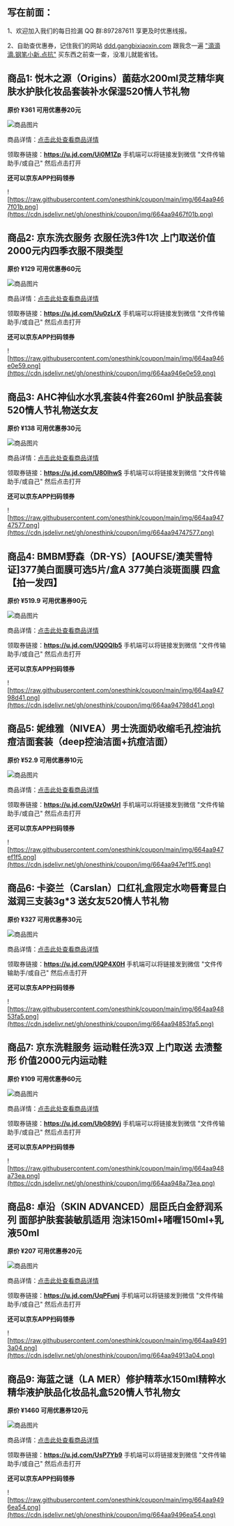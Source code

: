 ## 写在前面：

1、欢迎加入我们的每日捡漏 QQ 群:897287611 享更及时优惠线报。

2、自助查优惠券，记住我们的网站 [ddd.gangbixiaoxin.com](https://ddd.gangbixiaoxin.com) 跟我念一遍 ["滴滴滴.钢笔小新.点抗"](https://ddd.gangbixiaoxin.com) 买东西之前查一查，没准儿就能省钱。

## 商品1: 悦木之源（Origins）菌菇水200ml灵芝精华爽肤水护肤化妆品套装补水保湿520情人节礼物

**原价 ¥361 可用优惠券20元**

![商品图片](http://img14.360buyimg.com/n1/jfs/t1/244094/17/9678/175875/664a28bfF43dac4a5/97e1f00dceae1490.jpg)

商品详情：[点击此处查看商品详情](https://union-click.jd.com/jdc?e=1003156031&amp;p=JF8BARkJK1olXg8LXFdYDUwXC18IGloVXQIHUllcDkInRzBQRQQlBENHFRxWFlVPRjtUBABAQlRcCEBdCUoXA2sNHVwUWw8dDRsBVXsSdgZ-chJnGmN4Vz9bTSgJYgd4ZCh1UQoyVW5eCUsQCmkPHVIQbQdSVQ5cWEpHAl8IG2tXM1JfBgAeUB1PXC04GmsVWwYFVFlVCUofBmgNK1sdWjbV-eaIgvrCi9bchdPC5KHX3eKJlsMnM18LK1sUXAQCUFlcCksnM284GGtLMwdRUlxdCx8QbTJOTwtUGVtGOl1cCkkWAW0OK1kUXAQAZG5ta0xNXjJ1SBlIL29cDSYIa0heYBMOfStvMwR8NSQNfDx_YhhfYjpqP3V5Am5dOA)

领取券链接：**https://u.jd.com/Ui0M1Zp** 手机端可以将链接发到微信 "文件传输助手/或自己" 然后点击打开

**还可以京东APP扫码领券**

![https://raw.githubusercontent.com/onesthink/coupon/main/img/664aa9467f01b.png](https://cdn.jsdelivr.net/gh/onesthink/coupon/img/664aa9467f01b.png)

## 商品2: 京东洗衣服务 衣服任洗3件1次 上门取送价值2000元内四季衣服不限类型

**原价 ¥129 可用优惠券60元**

![商品图片](http://img14.360buyimg.com/n1/jfs/t1/112797/28/22532/305496/61ee5fbaEc0854e0d/66b2765dce234849.jpg)

商品详情：[点击此处查看商品详情](https://union-click.jd.com/jdc?e=1003156031&amp;p=JF8BARkJK1olXwMEXVteCUgeA18IGloUXQ4AUFlUD0InRzBQRQQlBENHFRxWFlVPRjtUBABAQlRcCEBdCUoWA2cKH1wcWg8dDRsBVXtlfwdjGCNnCmNLKlglDC4TSwlhei9lUQoyVW5eCUsQCmkPHVIQbQdSVQ5cWEpHAl8IG2tDMwYDVV9cAUMQBm84GmsVWwYFVFlVCUsUBWgJK1sdWjbV-eaIgvrCi9bchdPC5KHX3eKJlsMnM18LK1sUXAQCUFlcCksnM284GGtLMwdRXVkJCxwRbTJOTwtUFAJVOl1cCkgWC2cKK1kUXAQAZG5tYBhUCgZbTh5SOkRhLR47URl0awlsTRtIMwQKVAkEbi5nCwZLaF4RFA8CCW5dOA)

领取券链接：**https://u.jd.com/Uu0zLrX** 手机端可以将链接发到微信 "文件传输助手/或自己" 然后点击打开

**还可以京东APP扫码领券**

![https://raw.githubusercontent.com/onesthink/coupon/main/img/664aa946e0e59.png](https://cdn.jsdelivr.net/gh/onesthink/coupon/img/664aa946e0e59.png)

## 商品3: AHC神仙水水乳套装4件套260ml 护肤品套装  520情人节礼物送女友

**原价 ¥138 可用优惠券30元**

![商品图片](http://img14.360buyimg.com/n1/jfs/t1/248721/17/9089/91287/6644a093F251d6e55/9ebc5687fb15c78f.jpg)

商品详情：[点击此处查看商品详情](https://union-click.jd.com/jdc?e=1003156031&amp;p=JF8BARMJK1olXwMEVF9fAUMeA18ME1oRVQIKZBoCUBVIMzZNXhpXVhgcDBsJVFRMVnBaRQcLWQ4DUFZZAFRORjNVKz1HQ0ZqKQtUaj9hczZWRV51LV5FNwhRBHsWM2wJG1wcWwEEXVttCRsWU25YGgsUbQYCZBwzQR1VQD9RSUfC5qLV8dFtCXsXBW8PG1wdXAYGUF9fOEsfBF_ftuPA17fX3OeJlsPAusjdkufBw44yZG5eOEsWAm0IH1wUXwYyZF5tC3tJbW5bHgwcDgRVOgMbXBtWSGdSdV4TVQ4DXFtZOEkWAm0KK2slGg5hFS4DDTYXBRhMWSF-LkcEEwMCQRZRbW0OGTBpJFNmAg4idwxMBj1Xb2sVbQ)

领取券链接：**https://u.jd.com/U80IhwS** 手机端可以将链接发到微信 "文件传输助手/或自己" 然后点击打开

**还可以京东APP扫码领券**

![https://raw.githubusercontent.com/onesthink/coupon/main/img/664aa94747577.png](https://cdn.jsdelivr.net/gh/onesthink/coupon/img/664aa94747577.png)

## 商品4: BMBM野森（DR-YS）[AOUFSE/澳芙雪特证]377美白面膜可选5片/盒A 377美白淡斑面膜 四盒【拍一发四】

**原价 ¥519.9 可用优惠券90元**

![商品图片](http://img14.360buyimg.com/n1/jfs/t1/173876/17/44246/84717/663b2405F05716abf/7d5f58f117cc58ee.jpg)

商品详情：[点击此处查看商品详情](https://union-click.jd.com/jdc?e=1003156031&amp;p=JF8BARsJK1olXwMEUl9VD0kRAF8IGlsUXQAKV1hUDk0VCl9MRANLAjZbERscSkAJHTdNTwcKBlMdBgABFksWA24IHVMWWw8EUlxUFxJSXzI4GxhrA0RlDgc-bxdwXREAH19cXU8HElJROEonAG4IHFITWgALUW5cWEpHAj8JS1olXQYyFTBdCkgeA2gLHGsUbQYEVFldD0MWA2kBG10lXQ4FZInwsJ6dsrqAoo-L1dG784vUtJ-Ji184K1glXQcDVl5ZD0oVA184G2sWbVhsVQ1UDx8QBGZmRh1BDUYCVBkzC0oVAGcNHlMlXwcDVlxtOHsQQBxRXVhrIm58EyUlDiNrRggPYx1DP1NsVhcPUxliYjFUTSl1JUNlAjhZOEsn)

领取券链接：**https://u.jd.com/UQ0Qlb5** 手机端可以将链接发到微信 "文件传输助手/或自己" 然后点击打开

**还可以京东APP扫码领券**

![https://raw.githubusercontent.com/onesthink/coupon/main/img/664aa94798d41.png](https://cdn.jsdelivr.net/gh/onesthink/coupon/img/664aa94798d41.png)

## 商品5: 妮维雅（NIVEA）男士洗面奶收缩毛孔控油抗痘洁面套装（deep控油洁面+抗痘洁面）

**原价 ¥52.9 可用优惠券10元**

![商品图片](http://img14.360buyimg.com/n1/jfs/t1/160251/11/25935/83061/664a232eF3e884107/a7c472d8571f31f7.jpg)

商品详情：[点击此处查看商品详情](https://union-click.jd.com/jdc?e=1003156031&amp;p=JF8BASEJK1olXwMEUlpfAUkSB18IGloUWQAEUlZeAEgnRzBQRQQlBENHFRxWFlVPRjtUBABAQlRcCEBdCUoWB2kOHVMWVQUdDRsBVXtHYT1fbDt3D2ZKDBsnXypHBBxOcyx1UQoyVW5eCUsQCmkPHVIQbQdSVQ5cWEpHAl8IG2tGM9KVy4jXjZO9twFaWg57D0dAVG5cOEsRA2gIHFMUXgYFVF9tCEMQM7ilo46f7NOK7YrDgJyupLqBp4-L1TYyZF1tCEoWAW8MHFoXXTYyVG5eOBV5AjwBHA8SWg9sCRgJWAsVSGdmGFoXXg4EUFttCkoWAW04K2tHPkZBXSQDaDBOfW0OTylKBEZQIAwFVE15AW0Pf118H1FqMFwfcSBUVzMAK1sl)

领取券链接：**https://u.jd.com/Uz0wUrI** 手机端可以将链接发到微信 "文件传输助手/或自己" 然后点击打开

**还可以京东APP扫码领券**

![https://raw.githubusercontent.com/onesthink/coupon/main/img/664aa947ef1f5.png](https://cdn.jsdelivr.net/gh/onesthink/coupon/img/664aa947ef1f5.png)

## 商品6: 卡姿兰（Carslan）口红礼盒限定水吻唇膏显白滋润三支装3g*3 送女友520情人节礼物

**原价 ¥327 可用优惠券30元**

![商品图片](http://img14.360buyimg.com/n1/jfs/t1/174730/37/45218/114695/6646f53fFcd35c0ee/a6208121bf677f13.jpg)

商品详情：[点击此处查看商品详情](https://union-click.jd.com/jdc?e=1003156031&amp;p=JF8BARkJK1olXQEFUVdaAEoWBV8IGloVXAABUFxbDkwnRzBQRQQlBENHFRxWFlVPRjtUBABAQlRcCEBdCUoXAmkLH1kTWwEdDRsBVXtteTdacA9yB2RFVzUnSjBPZjN_ZglTUQoyVW5eCUsQCmkPHVIQbQdSVQ5cWEpHAl8IG2tDMwYDVV9cCUgTAG04GmsVWwYFVFlVCUgSBmcKK1sdWjbV-eaIgvrCi9bchdPC5KHX3eKJlsMnM18LK1sUXAQCUFlcCksnM284GGtLMwdRUl0JCxwUbTJOTwtVWgBSOltbAUsVC2wOK1kUXAQAZG5taDd8AAR6XQtqDQJUD1dYd0t8YzIIXj9mMwRgIVgfXDRPYCdeQTJPKHprEG5dOA)

领取券链接：**https://u.jd.com/UQP4X0H** 手机端可以将链接发到微信 "文件传输助手/或自己" 然后点击打开

**还可以京东APP扫码领券**

![https://raw.githubusercontent.com/onesthink/coupon/main/img/664aa94853fa5.png](https://cdn.jsdelivr.net/gh/onesthink/coupon/img/664aa94853fa5.png)

## 商品7: 京东洗鞋服务 运动鞋任洗3双 上门取送 去渍整形 价值2000元内运动鞋

**原价 ¥109 可用优惠券60元**

![商品图片](http://img14.360buyimg.com/n1/jfs/t1/218566/29/3756/320314/618a486dEa03b5ab6/2c2bdfa9918e7702.jpg)

商品详情：[点击此处查看商品详情](https://union-click.jd.com/jdc?e=1003156031&amp;p=JF8BARkJK1olXwMEXVtfDEMeB18IGloUXQYAXFtYCE0nRzBQRQQlBENHFRxWFlVPRjtUBABAQlRcCEBdCUoWA28KE14QXQAdDRsBVXtUAxF9XCZcGmNxIgg-e0sRanVXRQZDUQoyVW5eCUsQCmkPHVIQbQdSVQ5cWEpHAl8IG2tDMwYDVV9cAUMQBm84GmsVWwYFVFlVCUgQCm8LK1sdWjbV-eaIgvrCi9bchdPC5KHX3eKJlsMnM18LK1sUXAQCUFlcCksnM284GGtLMwdRXF5eAE0VbTJOTwtVW01dOltbAUsTCmYJK1kUXAQAZG5tQBl3AgRJYA1vGWJVHws_aA9TSy5jZiITMwRUDSAJaTMeRDVqaS92VFBFKm5dOA)

领取券链接：**https://u.jd.com/Ub089Vj** 手机端可以将链接发到微信 "文件传输助手/或自己" 然后点击打开

**还可以京东APP扫码领券**

![https://raw.githubusercontent.com/onesthink/coupon/main/img/664aa948a73ea.png](https://cdn.jsdelivr.net/gh/onesthink/coupon/img/664aa948a73ea.png)

## 商品8: 卓沿（SKIN ADVANCED）屈臣氏白金舒润系列  面部护肤套装敏肌适用 泡沫150ml+啫喱150ml+乳液50ml

**原价 ¥207 可用优惠券20元**

![商品图片](http://img14.360buyimg.com/n1/jfs/t1/188579/9/47152/65137/66416e78F1e8471b9/4a4b40963aae8bbf.jpg)

商品详情：[点击此处查看商品详情](https://union-click.jd.com/jdc?e=1003156031&amp;p=JF8BARgJK1olXwMFXVZUAUsRC18IGloWVQcHXVxfDEMQCl9MRANLAjZbERscSkAJHTdNTwcKBlMdBgABFksWAmwAGl4cXwQGXFlUFxJSXzI4GCBcPX14KQo9WAtRcD9ueDNMLVVKAlJROEonAG4IHFITWgALUW5cWEpHAj8JS1olXQYyFTBYCkwXBl8JK1sTXQECU1ZcC0IXA2s4G1MSbdGv7IvXuZ6furuWk4ys-tOL6IrDgHsnM2w4G1oUXwYGU19fCHsnA18LKwV7XFUEV1dYARh5XilcSxscFkFsUVhUCEofB244GVoUXwQyZG5bXUtDAA1-Yl1sLVZ6FzckdB8RVW92TBJ7X0FRMT8DbExPdylLbAZ8DVpGZF5t)

领取券链接：**https://u.jd.com/UqPFunj** 手机端可以将链接发到微信 "文件传输助手/或自己" 然后点击打开

**还可以京东APP扫码领券**

![https://raw.githubusercontent.com/onesthink/coupon/main/img/664aa94913a04.png](https://cdn.jsdelivr.net/gh/onesthink/coupon/img/664aa94913a04.png)

## 商品9: 海蓝之谜（LA MER）修护精萃水150ml精粹水精华液护肤品化妆品礼盒520情人节礼物女

**原价 ¥1460 可用优惠券120元**

![商品图片](http://img14.360buyimg.com/n1/jfs/t1/232384/34/17382/80599/6648a48aFc23f0131/41750fe0ac3123dd.jpg)

商品详情：[点击此处查看商品详情](https://union-click.jd.com/jdc?e=1003156031&amp;p=JF8BARkJK1olXwMEUlxVAEwXC18IGloUXwQCVVxeDkonRzBQRQQlBENHFRxWFlVPRjtUBABAQlRcCEBdCUoWAW0IGlkWWwcdDRsBVXtydyhhfAVlKWUHIl4kCxFpR2Zray11UQoyVW5eCUsQCmkPHVIQbQdSVQ5cWEpHAl8IG2tDMwYDVV9YCEoRBmk4GmsVWwYFVFlVCUgfC20OK1sdWjbV-eaIgvrCi9bchdPC5KHX3eKJlsMnM18LK1sUXAQCUFlcCksnM284GGtLMwdRU1sJCU8ebTJOTwtVDVJQOl1cCkwQAWgNK1kUXAQAZG5tDh4XV2xqbSITJHZSUzoddUNDBTsAWD1DMwRFBzs8Vi8QWxtjHhldOVxBEG5dOA)

领取券链接：**https://u.jd.com/UsP7Yb9** 手机端可以将链接发到微信 "文件传输助手/或自己" 然后点击打开

**还可以京东APP扫码领券**

![https://raw.githubusercontent.com/onesthink/coupon/main/img/664aa9496ea54.png](https://cdn.jsdelivr.net/gh/onesthink/coupon/img/664aa9496ea54.png)

